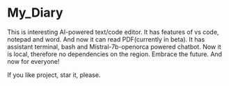 # My_Diary
This is interesting AI-powered text/code editor. It has features of vs code, notepad and word. And now it can read PDF(currently in beta). It has assistant terminal, bash and Mistral-7b-openorca powered chatbot. Now it is local, therefore no dependencies on the region. Embrace the future. And now for everyone!

If you like project, star it, please.

